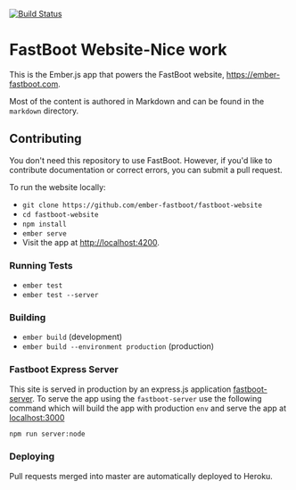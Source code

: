 [![Build Status](https://travis-ci.org/ember-fastboot/fastboot-website.svg?branch=master)](https://travis-ci.org/ember-fastboot/fastboot-website)

# FastBoot Website-Nice work

This is the Ember.js app that powers the FastBoot website, <https://ember-fastboot.com>.

Most of the content is authored in Markdown and can be found in the `markdown` directory.

## Contributing

You don't need this repository to use FastBoot. However, if you'd like to contribute documentation or correct errors, you can submit a pull request.

To run the website locally:

- `git clone https://github.com/ember-fastboot/fastboot-website`
- `cd fastboot-website`
- `npm install`
- `ember serve`
- Visit the app at <http://localhost:4200>.

### Running Tests

* `ember test`
* `ember test --server`

### Building

* `ember build` (development)
* `ember build --environment production` (production)

### Fastboot Express Server

This site is served in production by an express.js application
[fastboot-server](https://github.com/ember-fastboot/fastboot-website/blob/master/fastboot-server.js). To serve the app using the `fastboot-server` use the following command which will
build the app with production `env` and serve the app at [localhost:3000](http://localhost:300)

```sh
npm run server:node
```

### Deploying

Pull requests merged into master are automatically deployed to Heroku.
